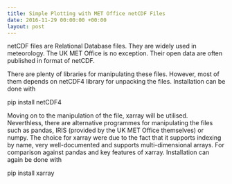 ```yaml
---
title: Simple Plotting with MET Office netCDF Files
date: 2016-11-29 00:00:00 +00:00
layout: post
---
```


netCDF files are Relational Database files. They are widely used in meteorology. The UK MET Office is no exception. Their open data are often published in format of netCDF. 

There are plenty of libraries for manipulating these files. However, most of them depends on netCDF4 library for unpacking the files. Installation can be done with 

pip install netCDF4

Moving on to the manipulation of the file, xarray will be utilised. Neverthless, there are alternative programmes for manipulating the files such as pandas, IRIS (provided by the UK MET Office themselves) or numpy. The choice for xarray were due to the fact that it supports indexing by name, very well-documented and supports multi-dimensional arrays. For comparison against pandas and key features of xarray. Installation can again be done with 

pip install xarray

